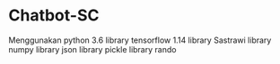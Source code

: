 # Chatbot-SC
Menggunakan python 3.6
library tensorflow 1.14
library Sastrawi
library numpy
library json
library pickle
library rando

